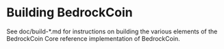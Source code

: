 Building BedrockCoin
================

See doc/build-*.md for instructions on building the various
elements of the BedrockCoin Core reference implementation of BedrockCoin.

